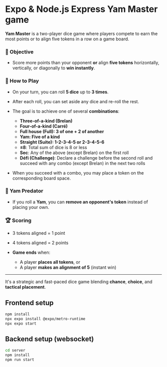 # Expo & Node.js Express Yam Master game

**Yam Master** is a two-player dice game where players compete to earn the most points or to align five tokens in a row on a game board.

### 🎯 Objective

* Score more points than your opponent **or** align **five tokens** horizontally, vertically, or diagonally to **win instantly**.

### 🎲 How to Play

* On your turn, you can roll **5 dice** up to **3 times**.

* After each roll, you can set aside any dice and re-roll the rest.

* The goal is to achieve one of several **combinations**:

  * **Three-of-a-kind (Brelan)**
  * **Four-of-a-kind (Carré)**
  * **Full house (Full): 3 of one + 2 of another**
  * **Yam: Five of a kind**
  * **Straight (Suite): 1-2-3-4-5 or 2-3-4-5-6**
  * **≤8**: Total sum of dice is 8 or less
  * **Sec**: Any of the above (except Brelan) on the first roll
  * **Défi (Challenge)**: Declare a challenge before the second roll and succeed with any combo (except Brelan) in the next two rolls

* When you succeed with a combo, you may place a token on the corresponding board space.

### 🐍 Yam Predator

* If you roll a **Yam**, you can **remove an opponent's token** instead of placing your own.

### 🏆 Scoring

* 3 tokens aligned = 1 point
* 4 tokens aligned = 2 points
* **Game ends** when:

  * A player **places all tokens**, or
  * A player **makes an alignment of 5** (instant win)

---

It's a strategic and fast-paced dice game blending **chance**, **choice**, and **tactical placement**.


## Frontend setup

``` bash
npm install
npx expo install @expo/metro-runtime
npx expo start
```

## Backend setup (websocket)

``` bash
cd server
npm install
npm run start
```

